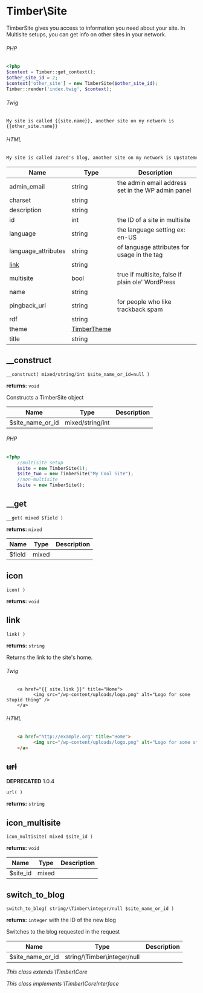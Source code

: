 
# Timber\Site
TimberSite gives you access to information you need about your site. In Multisite setups, you can get info on other sites in your network.

###### PHP
```php
<?php
$context = Timber::get_context();
$other_site_id = 2;
$context['other_site'] = new TimberSite($other_site_id);
Timber::render('index.twig', $context);
```
###### Twig
```twig
My site is called {{site.name}}, another site on my network is {{other_site.name}}
```
###### HTML
```html
My site is called Jared's blog, another site on my network is Upstatement.com
```

Name | Type | Description
---- | ---- | -----------
admin_email | string | the admin email address set in the WP admin panel
charset | string | 
description | string | 
id | int | the ID of a site in multisite
language | string | the language setting ex: en-US
language_attributes | string | of language attributes for usage in the <html> tag
[link](#link) | string | 
multisite | bool | true if multisite, false if plain ole' WordPress
name | string | 
pingback_url | string | for people who like trackback spam
rdf | string | 
theme | [TimberTheme](#TimberTheme) | 
title | string | 

## __construct
`__construct( mixed/string/int $site_name_or_id=null )`

**returns:** `void` 

Constructs a TimberSite object

Name | Type | Description
---- | ---- | -----------
$site_name_or_id | mixed/string/int | 

###### PHP
```php
<?php
	//multisite setup
	$site = new TimberSite(1);
	$site_two = new TimberSite("My Cool Site");
	//non-multisite
	$site = new TimberSite();
```

## __get
`__get( mixed $field )`

**returns:** `mixed` 

Name | Type | Description
---- | ---- | -----------
$field | mixed | 



## icon
`icon( )`

**returns:** `void` 



## link
`link( )`

**returns:** `string` 

Returns the link to the site's home.

###### Twig
```twig
	<a href="{{ site.link }}" title="Home">
		  <img src="/wp-content/uploads/logo.png" alt="Logo for some stupid thing" />
	</a>
```
###### HTML
```html
	<a href="http://example.org" title="Home">
		  <img src="/wp-content/uploads/logo.png" alt="Logo for some stupid thing" />
	</a>
```

## <strike>url</strike>
**DEPRECATED** 1.0.4

`url( )`

**returns:** `string` 



## icon_multisite
`icon_multisite( mixed $site_id )`

**returns:** `void` 

Name | Type | Description
---- | ---- | -----------
$site_id | mixed | 



## switch_to_blog
`switch_to_blog( string/\Timber\integer/null $site_name_or_id )`

**returns:** `integer` with the ID of the new blog

Switches to the blog requested in the request

Name | Type | Description
---- | ---- | -----------
$site_name_or_id | string/\Timber\integer/null | 






*This class extends \Timber\Core*

*This class implements \Timber\CoreInterface*

